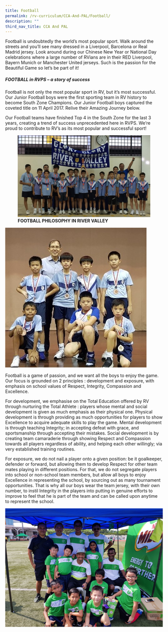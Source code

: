 ```yaml
---
title: Football
permalink: /rv-curriculum/CCA-And-PAL/Football/
description: ""
third_nav_title: CCA And PAL
---
```

Football is undoubtedly the world’s most popular sport. Walk around the streets and you’ll see many dressed in a Liverpool, Barcelona or Real Madrid jersey. Look around during our Chinese New Year or National Day celebrations where a large number of RVians are in their RED Liverpool, Bayern Munich or Manchester United jerseys. Such is the passion for the Beautiful Game so let’s be part of it!

##### FOOTBALL in RVPS – a story of success

  

Football is not only the most popular sport in RV, but it’s most successful. Our Junior Football boys were the first sporting team in RV history to become South Zone Champions. Our Junior Football boys captured the coveted title on 11 April 2017. Relive their Amazing Journey below.

Our Football teams have finished Top 4 in the South Zone for the last 3 years, creating a trend of success unprecedented here in RVPS. We’re proud to contribute to RV’s as its most popular and successful sport!


<figure>

<img src="/images/RV%20Curriculum/CCA%20and%20PAL/Football/q1.jpg">

<figcaption> <strong> FOOTBALL PHILOSOPHY IN RIVER VALLEY</strong> </figcaption>

</figure>



![](/images/RV%20Curriculum/CCA%20and%20PAL/Football/q2.jpg)

Football is a game of passion, and we want all the boys to enjoy the game. Our focus is grounded on 2 principles : development and exposure, with emphasis on school values of Respect, Integrity, Compassion and Excellence.

For development, we emphasise on the Total Education offered by RV through nurturing the Total Athlete : players whose mental and social development is given as much emphasis as their physical one. Physical development is through providing as much opportunities for players to show Excellence to acquire adequate skills to play the game. Mental development is through teaching Integrity; in accepting defeat with grace, and sportsmanship through accepting their mistakes. Social development is by creating team camaraderie through showing Respect and Compassion towards all players regardless of ability, and helping each other willingly; via very established training routines.

For exposure, we do not nail a player onto a given position: be it goalkeeper, defender or forward, but allowing them to develop Respect for other team mates playing in different positions. For that, we do not segregate players into school or non-school team members, but allow all boys to enjoy Excellence in representing the school, by sourcing out as many tournament opportunities. That is why all our boys wear the team jersey, with their own number, to instil Integrity in the players into putting in genuine efforts to improve to feel that he is part of the team and can be called upon anytime to represent the school.

![](/images/RV%20Curriculum/CCA%20and%20PAL/Football/20170729_153444.jpg)